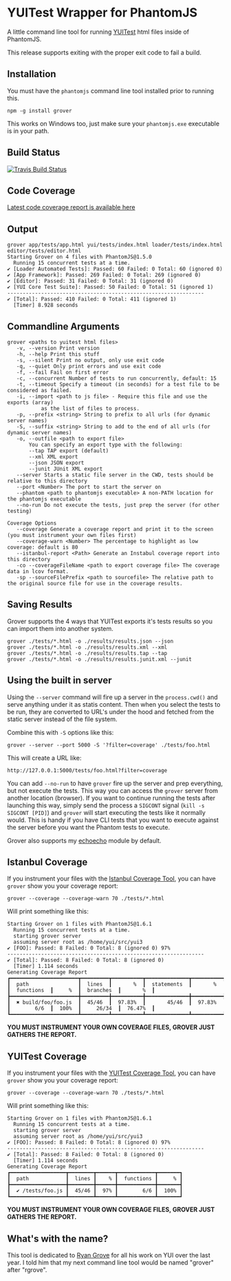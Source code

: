 YUITest Wrapper for PhantomJS
=============================

A little command line tool for running [YUITest](http://yuilibrary.com/yuitest) html
files inside of PhantomJS.

This release supports exiting with the proper exit code to fail a build.


Installation
------------

You must have the `phantomjs` command line tool installed prior to running this.

    npm -g install grover

This works on Windows too, just make sure your `phantomjs.exe` executable is in your path.

Build Status
------------

[![Travis Build Status](https://secure.travis-ci.org/davglass/grover.png?branch=master)](http://travis-ci.org/davglass/grover)

Code Coverage
-------------

[Latest code coverage report is available here](http://davglass.github.com/grover/lib/index.html)

Output
------

    grover app/tests/app.html yui/tests/index.html loader/tests/index.html editor/tests/editor.html
    Starting Grover on 4 files with PhantomJS@1.5.0
      Running 15 concurrent tests at a time.
    ✔ [Loader Automated Tests]: Passed: 60 Failed: 0 Total: 60 (ignored 0)
    ✔ [App Framework]: Passed: 269 Failed: 0 Total: 269 (ignored 0)
    ✔ [Editor]: Passed: 31 Failed: 0 Total: 31 (ignored 0)
    ✔ [YUI Core Test Suite]: Passed: 50 Failed: 0 Total: 51 (ignored 1)
    ----------------------------------------------------------------
    ✔ [Total]: Passed: 410 Failed: 0 Total: 411 (ignored 1)
      [Timer] 8.928 seconds


Commandline Arguments
---------------------

    grover <paths to yuitest html files>
       -v, --version Print version
       -h, --help Print this stuff
       -s, --silent Print no output, only use exit code
       -q, --quiet Only print errors and use exit code
       -f, --fail Fail on first error
       -c, --concurrent Number of tests to run concurrently, default: 15
       -t, --timeout Specify a timeout (in seconds) for a test file to be considered as failed.
       -i, --import <path to js file> - Require this file and use the exports (array)
               as the list of files to process.
       -p, --prefix <string> String to prefix to all urls (for dynamic server names)
       -S, --suffix <string> String to add to the end of all urls (for dynamic server names)
       -o, --outfile <path to export file>
           You can specify an export type with the following:
           --tap TAP export (default)
           --xml XML export
           --json JSON export
           --junit JUnit XML export
       --server Starts a static file server in the CWD, tests should be relative to this directory
       --port <Number> The port to start the server on
       --phantom <path to phantomjs executable> A non-PATH location for the phantomjs executable
       --no-run Do not execute the tests, just prep the server (for other testing)

    Coverage Options
       --coverage Generate a coverage report and print it to the screen (you must instrument your own files first)
       --coverage-warn <Number> The percentage to highlight as low coverage: default is 80
       --istanbul-report <Path> Generate an Instabul coverage report into this directory
       -co --coverageFileName <path to export coverage file> The coverage data in lcov format.
       -sp --sourceFilePrefix <path to sourcefile> The relative path to the original source file for use in the coverage results.

Saving Results
--------------

Grover supports the 4 ways that YUITest exports it's tests results so you can import them
into another system.

    grover ./tests/*.html -o ./results/results.json --json
    grover ./tests/*.html -o ./results/results.xml --xml
    grover ./tests/*.html -o ./results/results.tap --tap
    grover ./tests/*.html -o ./results/results.junit.xml --junit

Using the built in server
-------------------------

Using the `--server` command will fire up a server in the `process.cwd()` and serve anything
under it as statis content. Then when you select the tests to be run, they are converted to URL's
under the hood and fetched from the static server instead of the file system.

Combine this with `-S` options like this:

    grover --server --port 5000 -S '?filter=coverage' ./tests/foo.html

This will create a URL like:

    http://127.0.0.1:5000/tests/foo.html?filter=coverage

You can add `--no-run` to have `grover` fire up the server and prep everything, but not execute the tests.
This way you can access the `grover` server from another location (browser). If you want to continue
running the tests after launching this way, simply send the process a `SIGCONT` signal (`kill -s SIGCONT [PID]`)
and `grover` will start executing the tests like it normally would. This is handy if you have CLI tests that you 
want to execute against the server before you want the Phantom tests to execute.

Grover also supports my [echoecho](https://github.com/davglass/echoecho) module by default.


Istanbul Coverage
-----------------
If you instrument your files with the [Istanbul Coverage Tool](https://github.com/gotwarlost/istanbul), you can 
have `grover` show you your coverage report:

    grover --coverage --coverage-warn 70 ./tests/*.html

Will print something like this:

    Starting Grover on 1 files with PhantomJS@1.6.1
      Running 15 concurrent tests at a time.
      starting grover server
      assuming server root as /home/yui/src/yui3
    ✔ [FOO]: Passed: 8 Failed: 0 Total: 8 (ignored 0) 97%
    ----------------------------------------------------------------
    ✔ [Total]: Passed: 8 Failed: 0 Total: 8 (ignored 0)
      [Timer] 1.114 seconds
    Generating Coverage Report
    ┏━━━━━━━━━━━━━━━━━━━━━━┳━━━━━━━━━┳━━━━━━━━━━┳━━━━━━━━━━━━━━┳━━━━━━━━━━┳━━━━━━━━━━━━━┳━━━━━━━━┳━━━━━━━━━━━━┳━━━━━━━━━━┓
    ┃  path                ┃  lines  ┃       %  ┃  statements  ┃       %  ┃  functions  ┃     %  ┃  branches  ┃       %  ┃
    ┣━━━━━━━━━━━━━━━━━━━━━━╋━━━━━━━━━╋━━━━━━━━━━╋━━━━━━━━━━━━━━╋━━━━━━━━━━╋━━━━━━━━━━━━━╋━━━━━━━━╋━━━━━━━━━━━━╋━━━━━━━━━━┫
    ┃  ✖ build/foo/foo.js  ┃  45/46  ┃  97.83%  ┃       45/46  ┃  97.83%  ┃        6/6  ┃  100%  ┃     26/34  ┃  76.47%  ┃
    ┗━━━━━━━━━━━━━━━━━━━━━━┻━━━━━━━━━┻━━━━━━━━━━┻━━━━━━━━━━━━━━┻━━━━━━━━━━┻━━━━━━━━━━━━━┻━━━━━━━━┻━━━━━━━━━━━━┻━━━━━━━━━━┛

**YOU MUST INSTRUMENT YOUR OWN COVERAGE FILES, GROVER JUST GATHERS THE REPORT.**

YUITest Coverage
----------------

If you instrument your files with the [YUITest Coverage Tool](http://yuilibrary.com/yuitest/), you can 
have `grover` show you your coverage report:

    grover --coverage --coverage-warn 70 ./tests/*.html

Will print something like this:

    Starting Grover on 1 files with PhantomJS@1.6.1
      Running 15 concurrent tests at a time.
      starting grover server
      assuming server root as /home/yui/src/yui3
    ✔ [FOO]: Passed: 8 Failed: 0 Total: 8 (ignored 0) 97%
    ----------------------------------------------------------------
    ✔ [Total]: Passed: 8 Failed: 0 Total: 8 (ignored 0)
      [Timer] 1.114 seconds
    Generating Coverage Report
    ┏━━━━━━━━━━━━━━━━━━┳━━━━━━━━┳━━━━━━┳━━━━━━━━━━━━┳━━━━━━━┓
    ┃  path            ┃  lines ┃    % ┃  functions ┃     % ┃
    ┣━━━━━━━━━━━━━━━━━━╋━━━━━━━━╋━━━━━━╋━━━━━━━━━━━━╋━━━━━━━┫
    ┃  ✔ /tests/foo.js ┃  45/46 ┃  97% ┃        6/6 ┃  100% ┃
    ┗━━━━━━━━━━━━━━━━━━┻━━━━━━━━┻━━━━━━┻━━━━━━━━━━━━┻━━━━━━━┛

**YOU MUST INSTRUMENT YOUR OWN COVERAGE FILES, GROVER JUST GATHERS THE REPORT.**

What's with the name?
---------------------

This tool is dedicated to [Ryan Grove](https://github.com/rgrove) for all his work on YUI over the last year.
I told him that my next command line tool would be named "grover" after "rgrove".
